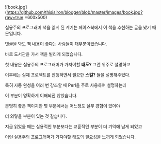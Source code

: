 ![book.jpg](https://github.com/thisisiron/blogger/blob/master/images/book.jpg?raw=true =600x500)  

실용주의 프로그래머 책을 읽게 된 계기는 페이스북에서 이 책을 추천하는 글을 봤기 때문입니다.

댓글을 봐도 책 내용이 좋다는 사람들이 대부분이었습니다.

바로 도서관을 가서 책을 빌리게 되었습니다.

첫 내용은 실용주의 프로그래머가 가져야할 **태도?** 그런 위주로 설명하고 

이후에는 실제 프로젝트를 진행하면서 필요한 **스킬?** 들을 설명해주었다.

특히 자동 완성을 여러 번 강조할 때 Perl을 주로 사용하여 설명하는데 

이 부분이 명확하게 이해되진 않았습니다.

분명히 좋은 책이지만 몇 부분에서는 어느정도 실무 경험이 있어야 

더 와닿을 부분이 있는 것 같습니다.

지금 읽었을 때는 실용적인 부분보다는 교훈적인 부분이 더 기억에 남게 되었고 

이런 실용주의 프로그래머가 가져야할 태도의 필요성을 느끼게 되었습니다.


<!--stackedit_data:
eyJoaXN0b3J5IjpbLTE2OTkyNzcwMDgsMTExOTA4OTQ1NiwtOT
U5MDkyNTI1LDE0OTUwNzc5NSwtMTI3ODU1MDQ0MCwxODE2Nzc2
OTQ1LDIwODE4NDgzMjksMjA4MTg0ODMyOSw3Mjg3ODYwMjksNz
I4Nzg2MDI5LC0yMDU5OTIxMDUwLC0yMDI4MjI3MzAxLC0xNTMx
MDkyNTcsLTIzNDI1OTgwMSwtMTQzMzkwMTU0LC03MjIwMDM1MT
AsLTk1NjI2OTU1MV19
-->